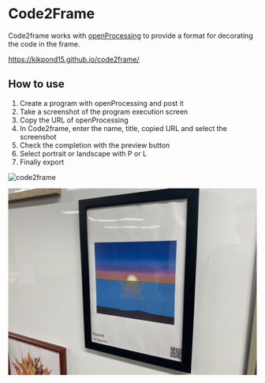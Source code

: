 # Code2Frame
Code2frame works with [openProcessing](https://openprocessing.org/) to provide a format for decorating the code in the frame.

https://kikpond15.github.io/code2frame/

## How to use
1. Create a program with openProcessing and post it
2. Take a screenshot of the program execution screen
3. Copy the URL of openProcessing
4. In Code2frame, enter the name, title, copied URL and select the screenshot
5. Check the completion with the preview button
6. Select portrait or landscape with P or L
7. Finally export


![code2frame](https://user-images.githubusercontent.com/29980030/142574862-91dfca9d-20b7-4f7d-8cef-666ba4c8ac5f.gif)

![code2frame](img/code2frame.JPG)